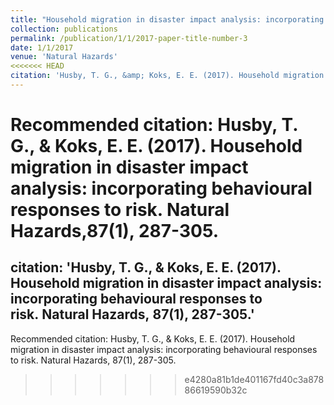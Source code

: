 ```yaml
---
title: "Household migration in disaster impact analysis: incorporating behavioural responses to risk"
collection: publications
permalink: /publication/1/1/2017-paper-title-number-3
date: 1/1/2017
venue: 'Natural Hazards'
<<<<<<< HEAD
citation: 'Husby, T. G., &amp; Koks, E. E. (2017). Household migration in disaster impact analysis: incorporating behavioural responses to risk. Natural Hazards,87(1), 287-305.'
---
```

Recommended citation: Husby, T. G., & Koks, E. E. (2017). Household migration in disaster impact analysis: incorporating behavioural responses to risk. Natural Hazards,87(1), 287-305.
=======
citation: 'Husby, T. G., &amp; Koks, E. E. (2017). Household migration in disaster impact analysis: incorporating behavioural responses to risk. Natural Hazards, 87(1), 287-305.'
---
Recommended citation: Husby, T. G., & Koks, E. E. (2017). Household migration in disaster impact analysis: incorporating behavioural responses to risk. Natural Hazards, 87(1), 287-305. 
>>>>>>> e4280a81b1de401167fd40c3a87886619590b32c
